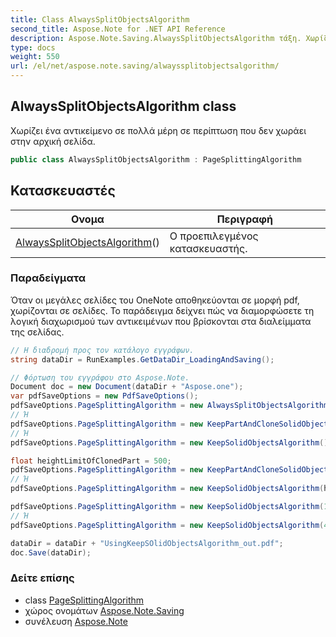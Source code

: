 ```yaml
---
title: Class AlwaysSplitObjectsAlgorithm
second_title: Aspose.Note for .NET API Reference
description: Aspose.Note.Saving.AlwaysSplitObjectsAlgorithm τάξη. Χωρίζει ένα αντικείμενο σε πολλά μέρη σε περίπτωση που δεν χωράει στην αρχική σελίδα.
type: docs
weight: 550
url: /el/net/aspose.note.saving/alwayssplitobjectsalgorithm/
---
```

## AlwaysSplitObjectsAlgorithm class

Χωρίζει ένα αντικείμενο σε πολλά μέρη σε περίπτωση που δεν χωράει στην αρχική σελίδα.

```csharp
public class AlwaysSplitObjectsAlgorithm : PageSplittingAlgorithm
```

## Κατασκευαστές

| Ονομα | Περιγραφή |
| --- | --- |
| [AlwaysSplitObjectsAlgorithm](alwayssplitobjectsalgorithm/)() | Ο προεπιλεγμένος κατασκευαστής. |

### Παραδείγματα

Όταν οι μεγάλες σελίδες του OneNote αποθηκεύονται σε μορφή pdf, χωρίζονται σε σελίδες. Το παράδειγμα δείχνει πώς να διαμορφώσετε τη λογική διαχωρισμού των αντικειμένων που βρίσκονται στα διαλείμματα της σελίδας.

```csharp
// Η διαδρομή προς τον κατάλογο εγγράφων.
string dataDir = RunExamples.GetDataDir_LoadingAndSaving();

// Φόρτωση του εγγράφου στο Aspose.Note.
Document doc = new Document(dataDir + "Aspose.one");
var pdfSaveOptions = new PdfSaveOptions();
pdfSaveOptions.PageSplittingAlgorithm = new AlwaysSplitObjectsAlgorithm();
// Ή
pdfSaveOptions.PageSplittingAlgorithm = new KeepPartAndCloneSolidObjectToNextPageAlgorithm();
// Ή
pdfSaveOptions.PageSplittingAlgorithm = new KeepSolidObjectsAlgorithm();

float heightLimitOfClonedPart = 500;
pdfSaveOptions.PageSplittingAlgorithm = new KeepPartAndCloneSolidObjectToNextPageAlgorithm(heightLimitOfClonedPart);
// Ή
pdfSaveOptions.PageSplittingAlgorithm = new KeepSolidObjectsAlgorithm(heightLimitOfClonedPart);

pdfSaveOptions.PageSplittingAlgorithm = new KeepSolidObjectsAlgorithm(100);
// Ή
pdfSaveOptions.PageSplittingAlgorithm = new KeepSolidObjectsAlgorithm(400);

dataDir = dataDir + "UsingKeepSOlidObjectsAlgorithm_out.pdf";
doc.Save(dataDir);
```

### Δείτε επίσης

* class [PageSplittingAlgorithm](../pagesplittingalgorithm/)
* χώρος ονομάτων [Aspose.Note.Saving](../../aspose.note.saving/)
* συνέλευση [Aspose.Note](../../)


